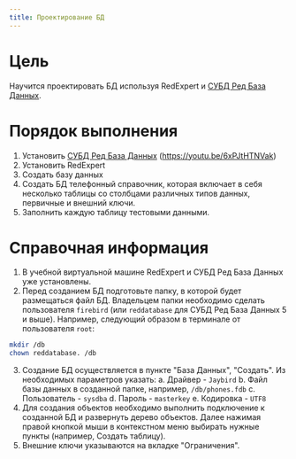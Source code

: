 ```yaml
---
title: Проектирование БД
---
```


# Цель

Научится проектировать БД используя RedExpert и [СУБД Ред База
Данных](https://reddatabase.ru).

# Порядок выполнения

1.  Установить [СУБД Ред База Данных](https://reddatabase.ru)
    (<https://youtu.be/6xPJtHTNVak>)
2.  Установить RedExpert
3.  Создать базу данных
4.  Создать БД телефонный справочник, которая включает в себя несколько
    таблицы со столбцами различных типов данных, первичные и внешний
    ключи.
5.  Заполнить каждую таблицу тестовыми данными.

# Справочная информация

1.  В учебной виртуальной машине RedExpert и СУБД Ред База Данных уже
    установлены.
2.  Перед созданием БД подготовьте папку, в которой будет размещаться
    файл БД. Владельцем папки необходимо сделать пользователя
    `firebird` (или `reddatabase` для СУБД Ред База Данных 5 и выше). Например, следующий образом в терминале от пользователя `root`:

``` bash
mkdir /db
chown reddatabase. /db
```

3.  Создание БД осуществляется в пункте "База Данных", "Создать". Из
    необходимых параметров указать:
    a.  Драйвер - `Jaybird`
    b.  Файл базы данных в созданной папке, например, `/db/phones.fdb`
    c.  Пользователь - `sysdba`
    d.  Пароль - `masterkey`
    e.  Кодировка - `UTF8`
4.  Для создания объектов необходимо выполнить подключение к созданной
    БД и развернуть дерево объектов. Далее нажимая правой кнопкой мыши в
    контекстном меню выбирать нужные пункты (например, Создать таблицу).
5.  Внешние ключи указываются на вкладке "Ограничения".
